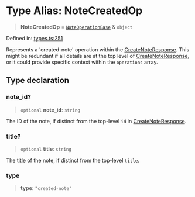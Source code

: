 # Type Alias: NoteCreatedOp

> **NoteCreatedOp** = [`NoteOperationBase`](NoteOperationBase.md) & `object`

Defined in: [types.ts:251](https://github.com/CuriouslyCory/memai-sdk/blob/901eea5e37c1f7d41b2990f0fff59ade65993843/src/types.ts#L251)

Represents a 'created-note' operation within the [CreateNoteResponse](CreateNoteResponse.md).
This might be redundant if all details are at the top level of [CreateNoteResponse](CreateNoteResponse.md),
or it could provide specific context within the `operations` array.

## Type declaration

### note\_id?

> `optional` **note\_id**: `string`

The ID of the note, if distinct from the top-level `id` in [CreateNoteResponse](CreateNoteResponse.md).

### title?

> `optional` **title**: `string`

The title of the note, if distinct from the top-level `title`.

### type

> **type**: `"created-note"`
